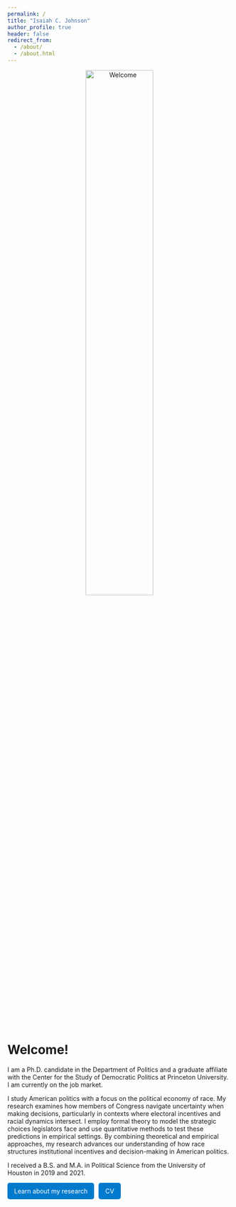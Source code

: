 ```yaml
---
permalink: /
title: "Isaiah C. Johnson"
author_profile: true
header: false
redirect_from: 
  - /about/
  - /about.html
---
```

<center>
  <img src="{{ site.baseurl }}/images/Full.png" alt="Welcome" style="width:55%;">
</center>

# Welcome! 

I am a Ph.D. candidate in the Department of Politics and a graduate affiliate with the Center for the Study of Democratic Politics at Princeton University. I am currently on the job market.  

I study American politics with a focus on the political economy of race. My research examines how members of Congress navigate uncertainty when making decisions, particularly in contexts where electoral incentives and racial dynamics intersect. I employ formal theory to model the strategic choices legislators face and use quantitative methods to test these predictions in empirical settings. By combining theoretical and empirical approaches, my research advances our understanding of how race structures institutional incentives and decision-making in American politics.  

I received a B.S. and M.A. in Political Science from the University of Houston in 2019 and 2021.

<div style="display: flex; gap: 10px;">
  <a href="/publications" style="padding:10px 15px; background:#007acc; color:white; text-decoration:none; border-radius:5px;">
    <i class="fas fa-book"></i> Learn about my research
  </a>

  <a href="/files/JohnsonI_CV.pdf" style="padding:10px 15px; background:#007acc; color:white; text-decoration:none; border-radius:5px;">
    <i class="fas fa-file-pdf"></i> CV
  </a>
</div>




